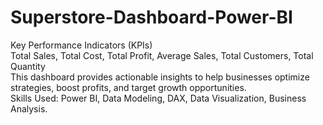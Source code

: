 # Superstore-Dashboard-Power-BI
Key Performance Indicators (KPIs)
<br>
Total Sales, Total Cost, Total Profit, Average Sales, Total Customers, Total Quantity
<br>
This dashboard provides actionable insights to help businesses optimize strategies, boost profits, and target growth opportunities.
<br>
Skills Used: Power BI, Data Modeling, DAX, Data Visualization, Business Analysis.

